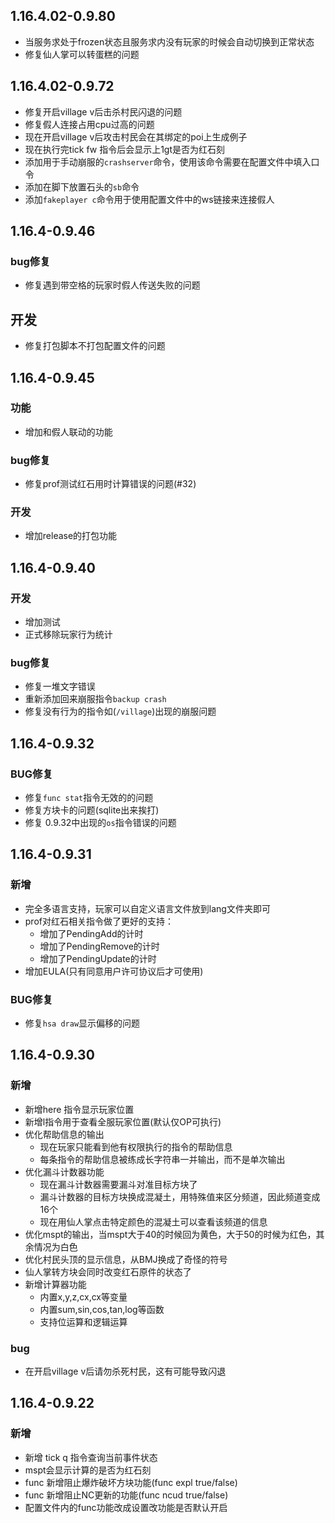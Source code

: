 ## 1.16.4.02-0.9.80
- 当服务求处于frozen状态且服务求内没有玩家的时候会自动切换到正常状态
- 修复仙人掌可以转蛋糕的问题
## 1.16.4.02-0.9.72
- 修复开启village v后击杀村民闪退的问题
- 修复假人连接占用cpu过高的问题
- 现在开启village v后攻击村民会在其绑定的poi上生成例子
- 现在执行完tick fw 指令后会显示上1gt是否为红石刻
- 添加用于手动崩服的`crashserver`命令，使用该命令需要在配置文件中填入口令
- 添加在脚下放置石头的`sb`命令
- 添加`fakeplayer c`命令用于使用配置文件中的ws链接来连接假人

## 1.16.4-0.9.46

### bug修复

- 修复遇到带空格的玩家时假人传送失败的问题

## 开发

- 修复打包脚本不打包配置文件的问题

## 1.16.4-0.9.45

### 功能

- 增加和假人联动的功能

### bug修复

- 修复prof测试红石用时计算错误的问题(#32)

### 开发

- 增加release的打包功能

## 1.16.4-0.9.40

### 开发

- 增加测试
- 正式移除玩家行为统计

### bug修复

- 修复一堆文字错误
- 重新添加回来崩服指令`backup crash`
- 修复没有行为的指令如(`/village`)出现的崩服问题

## 1.16.4-0.9.32

### BUG修复

- 修复`func stat`指令无效的的问题
- 修复方块卡的问题(sqlite出来挨打)
- 修复 0.9.32中出现的`os`指令错误的问题

## 1.16.4-0.9.31

### 新增

- 完全多语言支持，玩家可以自定义语言文件放到lang文件夹即可
- prof对红石相关指令做了更好的支持：
    - 增加了PendingAdd的计时
    - 增加了PendingRemove的计时
    - 增加了PendingUpdate的计时
- 增加EULA(只有同意用户许可协议后才可使用)

### BUG修复

- 修复`hsa draw`显示偏移的问题

## 1.16.4-0.9.30

### 新增

- 新增here 指令显示玩家位置
- 新增l指令用于查看全服玩家位置(默认仅OP可执行)
- 优化帮助信息的输出
    - 现在玩家只能看到他有权限执行的指令的帮助信息
    - 每条指令的帮助信息被练成长字符串一并输出，而不是单次输出
- 优化漏斗计数器功能
    - 现在漏斗计数器需要漏斗对准目标方块了
    - 漏斗计数器的目标方块换成混凝土，用特殊值来区分频道，因此频道变成16个
    - 现在用仙人掌点击特定颜色的混凝土可以查看该频道的信息
- 优化mspt的输出，当mspt大于40的时候回为黄色，大于50的时候为红色，其余情况为白色
- 优化村民头顶的显示信息，从BMJ换成了奇怪的符号
- 仙人掌转方块会同时改变红石原件的状态了
- 新增计算器功能
    - 内置x,y,z,cx,cx等变量
    - 内置sum,sin,cos,tan,log等函数
    - 支持位运算和逻辑运算

### bug

- 在开启village v后请勿杀死村民，这有可能导致闪退

## 1.16.4-0.9.22

### 新增

- 新增 tick q 指令查询当前事件状态
- mspt会显示计算的是否为红石刻
- func 新增阻止爆炸破坏方块功能(func expl true/false)
- func 新增阻止NC更新的功能(func ncud true/false)
- 配置文件内的func功能改成设置改功能是否默认开启